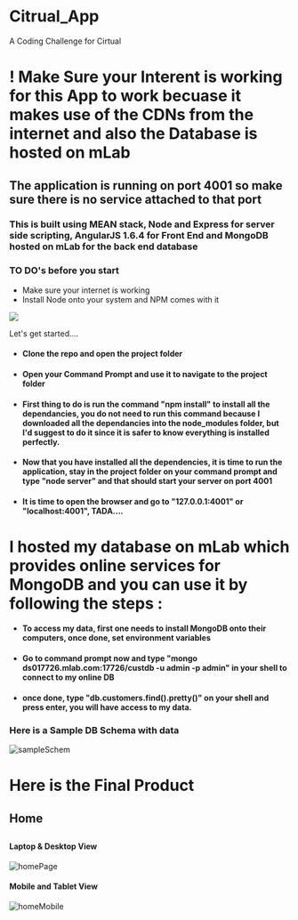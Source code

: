# Citrual_App
A Coding Challenge for Cirtual

<h1>! Make Sure your Interent is working for this 
App to work becuase it makes use of the CDNs from the internet and also the Database is hosted on mLab</h1>

<h2>The application is running on port 4001 so make sure there is no service attached to that port</h2>

<h3>This is built using MEAN stack, Node and Express for server side scripting, 
AngularJS 1.6.4 for Front End and MongoDB hosted on mLab for the back end database </h3>

<h3>TO DO's before you start</h3>

<ul>
    <li>Make sure your internet is working</li>
    <li>Install Node onto your system and NPM comes with it</li>
</ul>

<a href="https://nodejs.org/en/"><img src="https://image.ibb.co/kM8Eu5/node_Download.png"></a>

<p>Let's get started....</p>

<ul>
    <li><h4>Clone the repo and open the project folder</h4></li>
    <li><h4>Open your Command Prompt and use it to navigate to the project folder</h4></li>
    <li>
        <h4>First thing to do is run the command "npm install" to install all the dependancies, you do not need to run this command because I downloaded all the dependancies into the node_modules folder, but I'd suggest to do it since it is safer to know everything is installed perfectly.</h4>
    </li>
    <li><h4>Now that you have installed all the dependencies, it is time to run the application, stay in the project folder on your command prompt and type "node server" and that should start your server on port 4001</h4></li>
    <li><h4>It is time to open the browser and go to "127.0.0.1:4001" or "localhost:4001", TADA....</h4></li>
</ul>

<h1>I hosted my database on mLab which provides online services for MongoDB and you can use it by following the steps : </h1>
<ul>
    <li><h4>To access my data, first one needs to install MongoDB onto their computers, once done, set environment variables</h4></li>
    <li>
        <h4>Go to command prompt now and type "mongo ds017726.mlab.com:17726/custdb -u admin -p admin" in your shell to connect to my online DB<h4>
    </li>
    <li><h4>once done, type "db.customers.find().pretty()" on your shell and press enter, you will have access to my data.</h4></li>
</ul>
        <h3>Here is a Sample DB Schema with data</h3>
        <img src="https://image.ibb.co/i7wynQ/sample_Schema.png" alt="sampleSchem">
        <h1>Here is the Final Product</h1>
        <h2>Home<h2>
            <h4>Laptop & Desktop View</h4>
            <img src="https://image.ibb.co/eOZ7gk/homePage.png" alt="homePage">
            <h4>Mobile and Tablet View</h4>
            <img src="https://image.ibb.co/hObngk/homeMob.png" alt="homeMobile">
